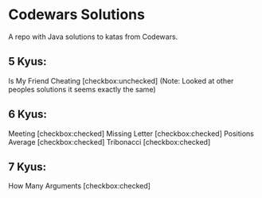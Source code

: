 # Codewars Solutions

A repo with Java solutions to katas from Codewars.

## 5 Kyus:
Is My Friend Cheating [checkbox:unchecked]  (Note: Looked at other peoples solutions it seems exactly the same)

## 6 Kyus:
Meeting [checkbox:checked]
Missing Letter [checkbox:checked]
Positions Average [checkbox:checked]
Tribonacci [checkbox:checked]

## 7 Kyus:
How Many Arguments [checkbox:checked]






